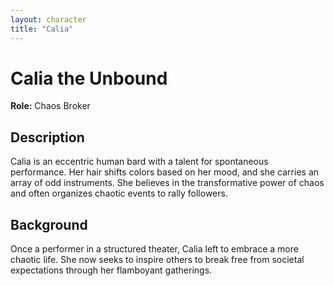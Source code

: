 ```yaml
---
layout: character
title: "Calia"
---
```


# Calia the Unbound
**Role:** Chaos Broker  
## Description
Calia is an eccentric human bard with a talent for spontaneous performance. Her hair shifts colors based on her mood, and she carries an array of odd instruments. She believes in the transformative power of chaos and often organizes chaotic events to rally followers.
## Background
Once a performer in a structured theater, Calia left to embrace a more chaotic life. She now seeks to inspire others to break free from societal expectations through her flamboyant gatherings.